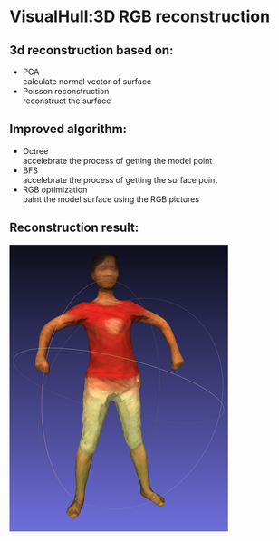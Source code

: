 VisualHull:3D RGB reconstruction
======
3d reconstruction based on:
--
* PCA \
calculate normal vector of surface
* Poisson reconstruction \
reconstruct the surface

Improved algorithm:
--
* Octree \
  accelebrate the process of getting the model point
* BFS \
  accelebrate the process of getting the surface point
* RGB optimization\
  paint the model surface using the RGB pictures
  
Reconstruction result:
--
![image](https://github.com/y-zheng18/VisualHull/blob/master/result.jpg)


 
